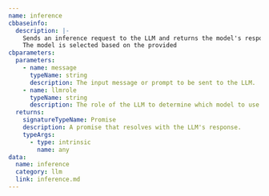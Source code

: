 ```yaml
---
name: inference
cbbaseinfo:
  description: |-
    Sends an inference request to the LLM and returns the model's response.
    The model is selected based on the provided 
cbparameters:
  parameters:
    - name: message
      typeName: string
      description: The input message or prompt to be sent to the LLM.
    - name: llmrole
      typeName: string
      description: The role of the LLM to determine which model to use.
  returns:
    signatureTypeName: Promise
    description: A promise that resolves with the LLM's response.
    typeArgs:
      - type: intrinsic
        name: any
data:
  name: inference
  category: llm
  link: inference.md
---
```

<CBBaseInfo/> 
 <CBParameters/>